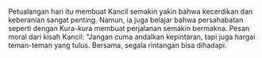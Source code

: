 Petualangan hari itu membuat Kancil semakin yakin bahwa kecerdikan dan keberanian sangat penting. Namun, ia juga belajar bahwa persahabatan seperti dengan Kura-kura membuat perjalanan semakin bermakna. Pesan moral dari kisah Kancil: "Jangan cuma andalkan kepintaran, tapi juga hargai teman-teman yang tulus. Bersama, segala rintangan bisa dihadapi.
